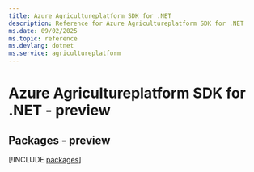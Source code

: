 ```yaml
---
title: Azure Agricultureplatform SDK for .NET
description: Reference for Azure Agricultureplatform SDK for .NET
ms.date: 09/02/2025
ms.topic: reference
ms.devlang: dotnet
ms.service: agricultureplatform
---
```

# Azure Agricultureplatform SDK for .NET - preview
## Packages - preview
[!INCLUDE [packages](agricultureplatform-index.md)]